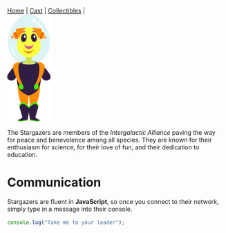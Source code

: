 
[Home](Readme.md) | [Cast](Cast.md) | [Collectibles](Collectibles.md) | 
<br>
<img src="images/aneirin.svg" style="width:100px;">

The Stargazers are members of the _Intergalactic Alliance_ paving the way for peace and benevolence among all species. They are known for their enthusiasm for science, for their love of fun, and their dedication to education.

# Communication

Stargazers are fluent in **JavaScript**, so once you connect to their network, simply type in a message into their console.

```js
console.log("Take me to your leader");
```
